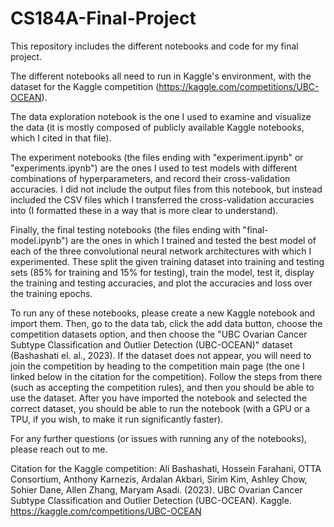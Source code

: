 # CS184A-Final-Project
This repository includes the different notebooks and code for my final project.

The different notebooks all need to run in Kaggle's environment, with the dataset for the Kaggle competition (https://kaggle.com/competitions/UBC-OCEAN).

The data exploration notebook is the one I used to examine and visualize the data (it is mostly composed of publicly available Kaggle notebooks, which I cited in that file).

The experiment notebooks (the files ending with "experiment.ipynb" or "experiments.ipynb") are the ones I used to test models with different combinations of hyperparameters, and record their cross-validation accuracies. I did not include the output files from this notebook, but instead included the CSV files which I transferred the cross-validation accuracies into (I formatted these in a way that is more clear to understand).

Finally, the final testing notebooks (the files ending with "final-model.ipynb") are the ones in which I trained and tested the best model of each of the three convolutional neural network architectures with which I experimented. These split the given training dataset into training and testing sets (85% for training and 15% for testing), train the model, test it, display the training and testing accuracies, and plot the accuracies and loss over the training epochs.

To run any of these notebooks, please create a new Kaggle notebook and import them. Then, go to the data tab, click the add data button, choose the competition datasets option, and then choose the "UBC Ovarian Cancer Subtype Classification and Outlier Detection (UBC-OCEAN)" dataset (Bashashati el. al., 2023). If the dataset does not appear, you will need to join the competition by heading to the competition main page (the one I linked below in the citation for the competition). Follow the steps from there (such as accepting the competition rules), and then you should be able to use the dataset. After you have imported the notebook and selected the correct dataset, you should be able to run the notebook (with a GPU or a TPU, if you wish, to make it run significantly faster).

For any further questions (or issues with running any of the notebooks), please reach out to me.


Citation for the Kaggle competition:
Ali Bashashati, Hossein Farahani, OTTA Consortium, Anthony Karnezis, Ardalan Akbari, Sirim Kim, Ashley Chow, Sohier Dane, Allen Zhang, Maryam Asadi. (2023). UBC Ovarian Cancer Subtype Classification and Outlier Detection (UBC-OCEAN). Kaggle. https://kaggle.com/competitions/UBC-OCEAN
